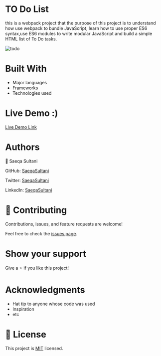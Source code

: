 # TO Do List

this is a webpack project that the purpose of this project is to understand how use webpack to bundle JavaScript,
learn how to use proper ES6 syntax,use ES6 modules to write modular JavaScript and build a simple HTML list of To Do tasks.

![todo](https://user-images.githubusercontent.com/74806645/198382078-fbc62a49-ff50-4e41-a6bf-564a23086237.png)

# Built With
- Major languages
- Frameworks
- Technologies used


# Live Demo :)


[Live Demo Link](https://saeqasultani.github.io/To-Do-List-Project/)

# Authors

👤 Saeqa Sultani

GitHub: [SaeqaSultani](https://github.com/SaeqaSultani)

Twitter: [SaeqaSultani](https://twitter.com/SaeqaSultani)

LinkedIn: [SaeqaSultani](https://www.linkedin.com/in/saeqa-sultani-b41493187/)

# 🤝 Contributing
Contributions, issues, and feature requests are welcome!

Feel free to check the [issues page](https://github.com/SaeqaSultani/To-Do-List-Project/issues).

# Show your support
Give a ⭐️ if you like this project!

# Acknowledgments
- Hat tip to anyone whose code was used
- Inspiration
- etc
# 📝 License
This project is [MIT](https://github.com/SaeqaSultani/To-Do-List-Project/blob/to-do-list-structure/MIT.md) licensed.
